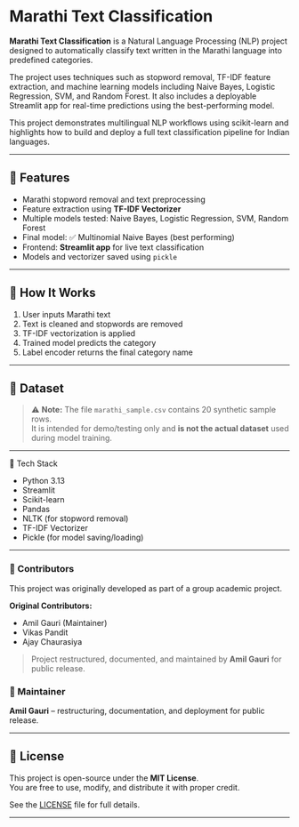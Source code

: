# Marathi Text Classification

**Marathi Text Classification** is a Natural Language Processing (NLP) project designed to automatically classify text written in the Marathi language into predefined categories. 

The project uses techniques such as stopword removal, TF-IDF feature extraction, and machine learning models including Naive Bayes, Logistic Regression, SVM, and Random Forest. It also includes a deployable Streamlit app for real-time predictions using the best-performing model.

This project demonstrates multilingual NLP workflows using scikit-learn and highlights how to build and deploy a full text classification pipeline for Indian languages.

---


## 🚀 Features

- Marathi stopword removal and text preprocessing
- Feature extraction using **TF-IDF Vectorizer**
- Multiple models tested: Naive Bayes, Logistic Regression, SVM, Random Forest
- Final model: ✅ Multinomial Naive Bayes (best performing)
- Frontend: **Streamlit app** for live text classification
- Models and vectorizer saved using `pickle`

---

## 🧠 How It Works

1. User inputs Marathi text
2. Text is cleaned and stopwords are removed
3. TF-IDF vectorization is applied
4. Trained model predicts the category
5. Label encoder returns the final category name

---

## 📁 Dataset

> ⚠️ **Note:** The file `marathi_sample.csv` contains 20 synthetic sample rows.  
> It is intended for demo/testing only and **is not the actual dataset** used during model training.

---

🧰 Tech Stack

- Python 3.13
- Streamlit
- Scikit-learn
- Pandas
- NLTK (for stopword removal)
- TF-IDF Vectorizer
- Pickle (for model saving/loading)

---

### 👥 Contributors

This project was originally developed as part of a group academic project.

**Original Contributors:**
- Amil Gauri (Maintainer)  
- Vikas Pandit  
- Ajay Chaurasiya  

> Project restructured, documented, and maintained by **Amil Gauri** for public release.

### 👤 Maintainer

**Amil Gauri** – restructuring, documentation, and deployment for public release.

---

## 📄 License

This project is open-source under the **MIT License**.  
You are free to use, modify, and distribute it with proper credit.

See the [LICENSE](LICENSE) file for full details.

---

          
